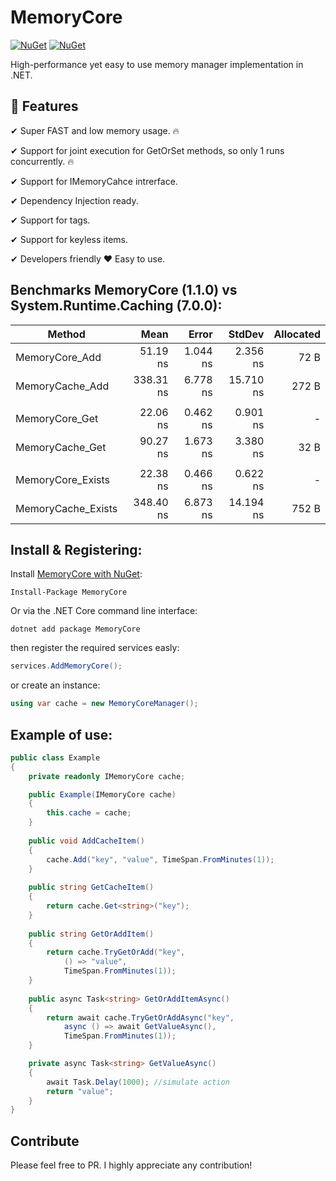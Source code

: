 ﻿# MemoryCore

[![NuGet](https://img.shields.io/nuget/dt/MemoryCore.svg)](https://www.nuget.org/packages/MemoryCore) 
[![NuGet](https://img.shields.io/nuget/vpre/MemoryCore.svg)](https://www.nuget.org/packages/MemoryCore)

High-performance yet easy to use memory manager implementation in .NET.

## 🚀 Features
✔ Super FAST and low memory usage. 🔥

✔ Support for joint execution for GetOrSet methods, so only 1 runs concurrently. 🔥

✔ Support for IMemoryCahce intrerface.

✔ Dependency Injection ready.

✔ Support for tags.

✔ Support for keyless items.

✔ Developers friendly ❤️ Easy to use.

## Benchmarks MemoryCore (1.1.0) vs System.Runtime.Caching (7.0.0):

|             Method |      Mean |    Error |    StdDev | Allocated |
|------------------- |----------:|---------:|----------:|----------:|
|     MemoryCore_Add |  51.19 ns | 1.044 ns |  2.356 ns |      72 B |
|    MemoryCache_Add | 338.31 ns | 6.778 ns | 15.710 ns |     272 B |
|                                                                   |
|     MemoryCore_Get |  22.06 ns | 0.462 ns |  0.901 ns |         - |
|    MemoryCache_Get |  90.27 ns | 1.673 ns |  3.380 ns |      32 B |
|                                                                   |
|  MemoryCore_Exists |  22.38 ns | 0.466 ns |  0.622 ns |         - |
| MemoryCache_Exists | 348.40 ns | 6.873 ns | 14.194 ns |     752 B |

## Install & Registering:

Install [MemoryCore with NuGet](https://www.nuget.org/packages/MemoryCore):

    Install-Package MemoryCore
    
Or via the .NET Core command line interface:

    dotnet add package MemoryCore
    
then register the required services easly:

```csharp
services.AddMemoryCore();
```

or create an instance:

```csharp
using var cache = new MemoryCoreManager();
```

## Example of use:

```csharp
public class Example
{
    private readonly IMemoryCore cache;

    public Example(IMemoryCore cache)
    {
        this.cache = cache;
    }
    
    public void AddCacheItem()
    {
        cache.Add("key", "value", TimeSpan.FromMinutes(1));
    }
    
    public string GetCacheItem()
    {
        return cache.Get<string>("key");
    }    
    
    public string GetOrAddItem()
    {
        return cache.TryGetOrAdd("key", 
		    () => "value", 
		    TimeSpan.FromMinutes(1));
    }
    
    public async Task<string> GetOrAddItemAsync()
    {
        return await cache.TryGetOrAddAsync("key", 
		    async () => await GetValueAsync(), 
		    TimeSpan.FromMinutes(1));
    }

    private async Task<string> GetValueAsync()
    {
        await Task.Delay(1000); //simulate action
        return "value";
    }
}
```

## Contribute
Please feel free to PR. I highly appreciate any contribution!
